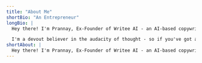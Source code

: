 ```yaml
---
title: "About Me"
shortBio: "An Entrepreneur"
longBio: |
  Hey there! I'm Prannay, Ex-Founder of Writee AI - an AI-based copywriting platform that helps businesses produce content better, faster and easier. Currently I am pursuing my Bachelors in Chemical Engineering at Jadavpur University, Kolkata. Being a builder, I had to become what people call a specialised generalist. That is to say I know a little about a lot of things while being in the constant pursuit of learning more along the way.

  I'm a devout believer in the audacity of thought - so if you've got an idea too big for the world to digest, count me in. My core competencies lie in copywriting, full stack development, data science, finance and everything product centric. When not working on my startup, you can find me humming Indian Classical Music, venturing out to take the occasional photograph or just lying on my bed binge-watching the latest TV show on Netflix. Hit me up if you want to discuss any potential business ideas, learn more about Writee or just chat over a cup of coffee.
shortAbout: |
  Hey there! I'm Prannay, Ex-Founder of Writee AI - an AI-based copywriting platform that helps businesses produce content better, faster and easier. Currently I am pursuing my Bachelors in Chemical Engineering at Jadavpur University, Kolkata. Being a builder, I had to become what people call a specialised generalist. That is to say I know a little about a lot of things while being in the constant pursuit of learning more along the way. I'm a devout believer in the audacity of thought - so if you've got an idea too big for the world to digest, count me in. Hit me up if you want to discuss any potential business ideas, learn more about Writee or just chat over a cup of coffee.
---
```

